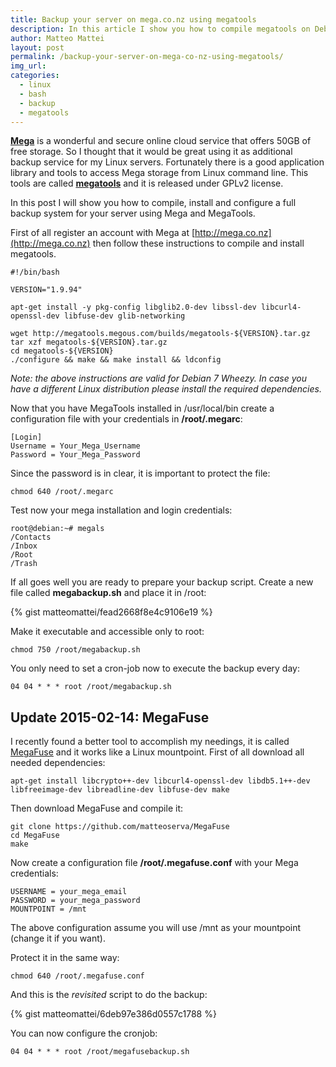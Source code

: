 ```yaml
---
title: Backup your server on mega.co.nz using megatools
description: In this article I show you how to compile megatools on Debian 7 Wheezy and use it to backup your server data on Mega.co.nz.
author: Matteo Mattei
layout: post
permalink: /backup-your-server-on-mega-co-nz-using-megatools/
img_url:
categories:
  - linux
  - bash
  - backup
  - megatools
---
```

[**Mega**](http://mega.co.nz) is a wonderful and secure online cloud service that offers 50GB of free storage. So I thought that it would be great using it as additional backup service for my Linux servers. Fortunately there is a good application library and tools to access Mega storage from Linux command line. This tools are called [**megatools**]() and it is released under GPLv2 license.

In this post I will show you how to compile, install and configure a full backup system for your server using Mega and MegaTools.

First of all register an account with Mega at [http://mega.co.nz](http://mega.co.nz) then follow these instructions to compile and install megatools.

```
#!/bin/bash

VERSION="1.9.94"

apt-get install -y pkg-config libglib2.0-dev libssl-dev libcurl4-openssl-dev libfuse-dev glib-networking

wget http://megatools.megous.com/builds/megatools-${VERSION}.tar.gz
tar xzf megatools-${VERSION}.tar.gz
cd megatools-${VERSION}
./configure && make && make install && ldconfig
```

*Note: the above instructions are valid for Debian 7 Wheezy. In case you have a different Linux distribution please install the required dependencies.*

Now that you have MegaTools installed in /usr/local/bin create a configuration file with your credentials in **/root/.megarc**:

```
[Login]
Username = Your_Mega_Username
Password = Your_Mega_Password
```

Since the password is in clear, it is important to protect the file:

```
chmod 640 /root/.megarc
```

Test now your mega installation and login credentials:

```
root@debian:~# megals 
/Contacts
/Inbox
/Root
/Trash
```

If all goes well you are ready to prepare your backup script. Create a new file called **megabackup.sh** and place it in /root:

{% gist matteomattei/fead2668f8e4c9106e19 %}

Make it executable and accessible only to root:

```
chmod 750 /root/megabackup.sh
```

You only need to set a cron-job now to execute the backup every day:

```
04 04 * * * root /root/megabackup.sh
```

Update 2015-02-14: MegaFuse
---------------------------

I recently found a better tool to accomplish my needings, it is called [MegaFuse](https://github.com/matteoserva/MegaFuse) and it works like a Linux mountpoint.
First of all download all needed dependencies:

```
apt-get install libcrypto++-dev libcurl4-openssl-dev libdb5.1++-dev libfreeimage-dev libreadline-dev libfuse-dev make
```

Then download MegaFuse and compile it:

```
git clone https://github.com/matteoserva/MegaFuse
cd MegaFuse
make
```

Now create a configuration file **/root/.megafuse.conf** with your Mega credentials:

```
USERNAME = your_mega_email
PASSWORD = your_mega_password
MOUNTPOINT = /mnt
```

The above configuration assume you will use /mnt as your mountpoint (change it if you want).

Protect it in the same way:

```
chmod 640 /root/.megafuse.conf
```

And this is the *revisited* script to do the backup:

{% gist matteomattei/6deb97e386d0557c1788 %}

You can now configure the cronjob:

```
04 04 * * * root /root/megafusebackup.sh
```

